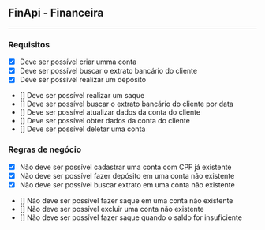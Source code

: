 ## FinApi - Financeira

---

### Requisitos

 - [x] Deve ser possível criar umma conta
 - [x] Deve ser possível buscar o extrato bancário do cliente
 - [x] Deve ser possível realizar um depósito
 - [] Deve ser possível realizar um saque
 - [] Deve ser possível buscar o extrato bancário do cliente por data
 - [] Deve ser possível atualizar dados da conta do cliente
 - [] Deve ser possível obter dados da conta do cliente
 - [] Deve ser possível deletar uma conta
 
### Regras de negócio

 - [x] Não deve ser possível cadastrar uma conta com CPF já existente
 - [x] Não deve ser possível fazer depósito em uma conta não existente
 - [x] Não deve ser possível buscar extrato em uma conta não existente
 - [] Não deve ser possível fazer saque em uma conta não existente
 - [] Não deve ser possível excluir uma conta não existente
 - [] Não deve ser possível fazer saque quando o saldo for insuficiente